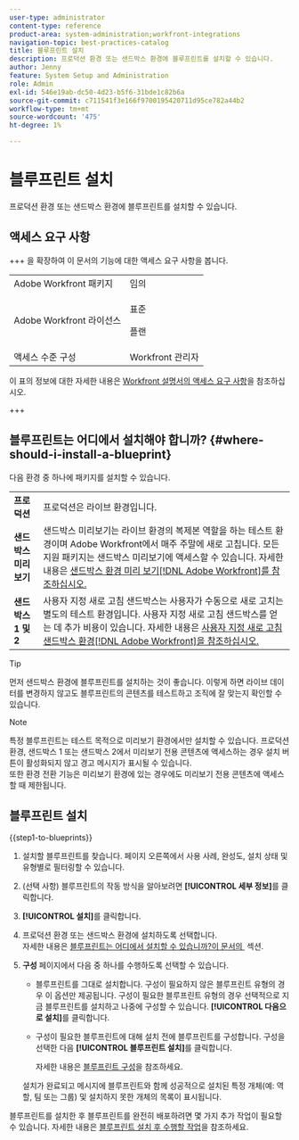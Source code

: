 ```yaml
---
user-type: administrator
content-type: reference
product-area: system-administration;workfront-integrations
navigation-topic: best-practices-catalog
title: 블루프린트 설치
description: 프로덕션 환경 또는 샌드박스 환경에 블루프린트를 설치할 수 있습니다.
author: Jenny
feature: System Setup and Administration
role: Admin
exl-id: 546e19ab-dc50-4d23-b5f6-31bde1c82b6a
source-git-commit: c711541f3e166f9700195420711d95ce782a44b2
workflow-type: tm+mt
source-wordcount: '475'
ht-degree: 1%

---
```


# 블루프린트 설치

<!-- Audited: 5/2025 -->

프로덕션 환경 또는 샌드박스 환경에 블루프린트를 설치할 수 있습니다.

## 액세스 요구 사항

+++ 을 확장하여 이 문서의 기능에 대한 액세스 요구 사항을 봅니다.

<table style="table-layout:auto"> 
 <col> 
 <col> 
 <tbody> 
  <tr> 
   <td role="rowheader">Adobe Workfront 패키지</td> 
   <td>임의</td> 
  </tr> 
  <tr> 
   <td role="rowheader">Adobe Workfront 라이선스</td> 
   <td>
   <p>표준</p>
   <p>플랜</p></td> 
  </tr> 
  <tr> 
   <td role="rowheader">액세스 수준 구성</td> 
   <td>Workfront 관리자</td> 
  </tr> 
 </tbody> 
</table>

이 표의 정보에 대한 자세한 내용은 [Workfront 설명서의 액세스 요구 사항](/help/quicksilver/administration-and-setup/add-users/access-levels-and-object-permissions/access-level-requirements-in-documentation.md)을 참조하십시오.

+++

## 블루프린트는 어디에서 설치해야 합니까? {#where-should-i-install-a-blueprint}

다음 환경 중 하나에 패키지를 설치할 수 있습니다.

<table style="table-layout:auto">
        <tr>
        <td><strong>프로덕션</strong></td>
        <td>프로덕션은 라이브 환경입니다.</td>
    </tr>
    <tr>
        <td><strong>샌드박스 미리보기</strong></td>
        <td>샌드박스 미리보기는 라이브 환경의 복제본 역할을 하는 테스트 환경이며 Adobe Workfront에서 매주 주말에 새로 고칩니다. 모든 지원 패키지는 샌드박스 미리보기에 액세스할 수 있습니다. 자세한 내용은 <a href="../../administration-and-setup/set-up-workfront/workfront-testing-environments/wf-preview-sandbox-environment.md">샌드박스 환경 미리 보기[!DNL Adobe Workfront]를 참조하십시오.</a></td>
    </tr>
    <tr>
        <td><strong>샌드박스 1 및 2</strong></td>
        <td>사용자 지정 새로 고침 샌드박스는 사용자가 수동으로 새로 고치는 별도의 테스트 환경입니다. 사용자 지정 새로 고침 샌드박스를 얻는 데 추가 비용이 있습니다. 자세한 내용은 <a href="../../administration-and-setup/set-up-workfront/workfront-testing-environments/wf-custom-refresh-sandbox-environment.md">사용자 지정 새로 고침 샌드박스 환경[!DNL Adobe Workfront]을 참조하십시오.</a></td>
    </tr>
</table>

>[!TIP]
>
>먼저 샌드박스 환경에 블루프린트를 설치하는 것이 좋습니다. 이렇게 하면 라이브 데이터를 변경하지 않고도 블루프린트의 콘텐츠를 테스트하고 조직에 잘 맞는지 확인할 수 있습니다.

>[!NOTE]
>
>특정 블루프린트는 테스트 목적으로 미리보기 환경에서만 설치할 수 있습니다. 프로덕션 환경, 샌드박스 1 또는 샌드박스 2에서 미리보기 전용 콘텐츠에 액세스하는 경우 설치 버튼이 활성화되지 않고 경고 메시지가 표시될 수 있습니다.\
>또한 환경 전환 기능은 미리보기 환경에 있는 경우에도 미리보기 전용 콘텐츠에 액세스할 때 제한됩니다.

## 블루프린트 설치

{{step1-to-blueprints}}

1. 설치할 블루프린트를 찾습니다. 페이지 오른쪽에서 사용 사례, 완성도, 설치 상태 및 유형별로 필터링할 수 있습니다.
1. (선택 사항) 블루프린트의 작동 방식을 알아보려면 **[!UICONTROL 세부 정보]**&#x200B;를 클릭합니다.
1. **[!UICONTROL 설치]**&#x200B;를 클릭합니다.
1. 프로덕션 환경 또는 샌드박스 환경에 설치하도록 선택합니다.\
   자세한 내용은 [블루프린트는 어디에서 설치할 수 있습니까?이 문서의 &#x200B;](#where-should-i-install-a-blueprint) 섹션.
1. **구성** 페이지에서 다음 중 하나를 수행하도록 선택할 수 있습니다.

   * 블루프린트를 그대로 설치합니다. 구성이 필요하지 않은 블루프린트 유형의 경우 이 옵션만 제공됩니다. 구성이 필요한 블루프린트 유형의 경우 선택적으로 지금 블루프린트를 설치하고 나중에 구성할 수 있습니다. **[!UICONTROL 다음으로 설치]**&#x200B;를 클릭합니다.
   * 구성이 필요한 블루프린트에 대해 설치 전에 블루프린트를 구성합니다. 구성을 선택한 다음 **[!UICONTROL 블루프린트 설치]**&#x200B;를 클릭합니다.

     자세한 내용은 [블루프린트 구성](../../administration-and-setup/blueprints/configure-template-package.md)을 참조하세요.

   설치가 완료되고 메시지에 블루프린트와 함께 성공적으로 설치된 특정 개체(예: 역할, 팀 또는 그룹) 및 설치하지 못한 개체의 목록이 표시됩니다.

블루프린트를 설치한 후 블루프린트를 완전히 배포하려면 몇 가지 추가 작업이 필요할 수 있습니다. 자세한 내용은 [블루프린트 설치 후 수행할 작업](../../administration-and-setup/blueprints/best-next-actions-after-install.md)을 참조하세요.
